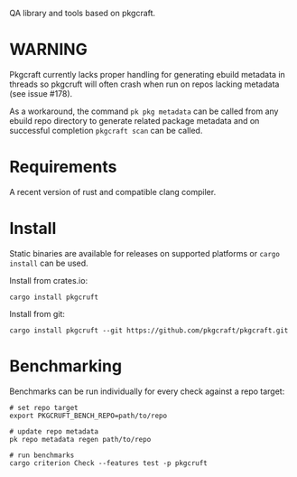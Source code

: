 QA library and tools based on pkgcraft.

# WARNING

Pkgcraft currently lacks proper handling for generating ebuild metadata in
threads so pkgcruft will often crash when run on repos lacking metadata (see
issue #178).

As a workaround, the command `pk pkg metadata` can be called from any ebuild
repo directory to generate related package metadata and on successful
completion `pkgcraft scan` can be called.

# Requirements

A recent version of rust and compatible clang compiler.

# Install

Static binaries are available for releases on supported platforms or `cargo
install` can be used.

Install from crates.io:

    cargo install pkgcruft

Install from git:

    cargo install pkgcruft --git https://github.com/pkgcraft/pkgcraft.git

# Benchmarking

Benchmarks can be run individually for every check against a repo target:

    # set repo target
    export PKGCRUFT_BENCH_REPO=path/to/repo

    # update repo metadata
    pk repo metadata regen path/to/repo

    # run benchmarks
    cargo criterion Check --features test -p pkgcruft
